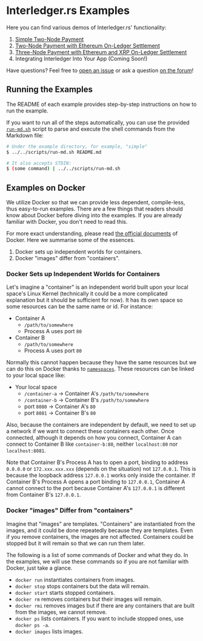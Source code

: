 # Interledger.rs Examples

Here you can find various demos of Interledger.rs' functionality:

1. [Simple Two-Node Payment](./simple/README.md)
1. [Two-Node Payment with Ethereum On-Ledger Settlement](./eth-settlement/README.md)
1. [Three-Node Payment with Ethereum and XRP On-Ledger Settlement](./eth_xrp_three_nodes/README.md)
1. Integrating Interledger Into Your App (Coming Soon!)

Have questions? Feel free to [open an issue](https://github.com/emschwartz/interledger-rs/issues/new) or ask a question [on the forum](https://forum.interledger.org/)!

## Running the Examples
The README of each example provides step-by-step instructions on how to run the example.

If you want to run all of the steps automatically, you can use the provided [`run-md.sh`](../scripts/run-md.sh) script to parse and execute the shell commands from the Markdown file:

```bash
# Under the example directory, for example, "simple"
$ ../../scripts/run-md.sh README.md

# It also accepts STDIN:
$ (some command) | ../../scripts/run-md.sh
```

## Examples on Docker
We utilize Docker so that we can provide less dependent, compile-less, thus easy-to-run examples. There are a few things that readers should know about Docker before diving into the examples. If you are already familiar with Docker, you don't need to read this.

For more exact understanding, please read [the official documents](https://docs.docker.com/) of Docker. Here we summarise some of the essences.

1. Docker sets up independent worlds for containers.
1. Docker "images" differ from "containers".

### Docker Sets up Independent Worlds for Containers
Let's imagine a "container" is an independent world built upon your local space's Linux Kernel (technically it could be a more complicated explanation but it should be sufficient for now). It has its own space so some resources can be the same name or id. For instance:

- Container A
    - `/path/to/somewhere`
    - Process A uses port `80`
- Container B
    - `/path/to/somewhere`
    - Process A uses port `80`

Normally this cannot happen because they have the same resources but we can do this on Docker thanks to [`namespaces`](https://docs.docker.com/engine/docker-overview/). These resources can be linked to your local space like:

- Your local space
    - `/container-a` -> Container A's `/path/to/somewhere`
    - `/container-b` -> Container B's `/path/to/somewhere`
    - port `8080` -> Container A's `80`
    - port `8081` -> Container B's `80`

Also, because the containers are independent by default, we need to set up a network if we want to connect these containers each other. Once connected, although it depends on how you connect, Container A can connect to Container B like `container-b:80`, neither `localhost:80` nor `localhost:8081`.

Note that Container B's Process A has to open a port, binding to address `0.0.0.0` or `172.xxx.xxx.xxx` (depends on the situation) not `127.0.0.1`. This is because the loopback address `127.0.0.1` works only inside the container. If Container B's Process A opens a port binding to `127.0.0.1`, Container A cannot connect to the port because Container A's `127.0.0.1` is different from Container B's `127.0.0.1`.

### Docker "images" Differ from "containers"

Imagine that "images" are templates. "Containers" are instantiated from the images, and it could be done repeatedly because they are templates. Even if you remove containers, the images are not affected. Containers could be stopped but it will remain so that we can run them later.

The following is a list of some commands of Docker and what they do. In the examples, we will use these commands so if you are not familiar with Docker, just take a glance.

- `docker run` instantiates containers from images.
- `docker stop` stops containers but the data will remain.
- `docker start` starts stopped containers.
- `docker rm` removes containers but their images will remain.
- `docker rmi` removes images but if there are any containers that are built from the images, we cannot remove.
- `docker ps` lists containers. If you want to include stopped ones, use `docker ps -a`.
- `docker images` lists images.

